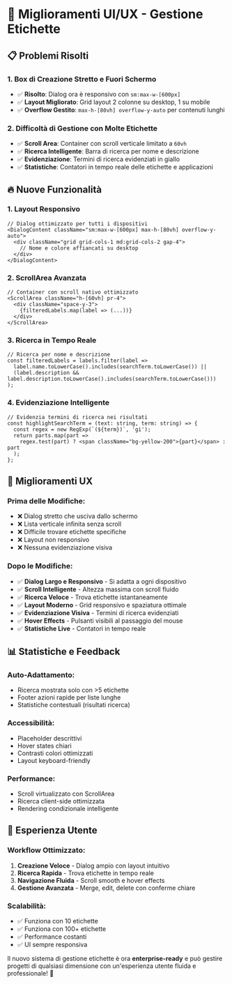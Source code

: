 # 🎨 Miglioramenti UI/UX - Gestione Etichette

## 📋 Problemi Risolti

### 1. **Box di Creazione Stretto e Fuori Schermo**
- ✅ **Risolto**: Dialog ora è responsivo con `sm:max-w-[600px]`
- ✅ **Layout Migliorato**: Grid layout 2 colonne su desktop, 1 su mobile
- ✅ **Overflow Gestito**: `max-h-[80vh] overflow-y-auto` per contenuti lunghi

### 2. **Difficoltà di Gestione con Molte Etichette**
- ✅ **Scroll Area**: Container con scroll verticale limitato a `60vh`
- ✅ **Ricerca Intelligente**: Barra di ricerca per nome e descrizione
- ✅ **Evidenziazione**: Termini di ricerca evidenziati in giallo
- ✅ **Statistiche**: Contatori in tempo reale delle etichette e applicazioni

## 🔥 Nuove Funzionalità

### **1. Layout Responsivo**
```tsx
// Dialog ottimizzato per tutti i dispositivi
<DialogContent className="sm:max-w-[600px] max-h-[80vh] overflow-y-auto">
  <div className="grid grid-cols-1 md:grid-cols-2 gap-4">
    // Nome e colore affiancati su desktop
  </div>
</DialogContent>
```

### **2. ScrollArea Avanzata**
```tsx
// Container con scroll nativo ottimizzato
<ScrollArea className="h-[60vh] pr-4">
  <div className="space-y-3">
    {filteredLabels.map(label => (...))}
  </div>
</ScrollArea>
```

### **3. Ricerca in Tempo Reale**
```tsx
// Ricerca per nome e descrizione
const filteredLabels = labels.filter(label => 
  label.name.toLowerCase().includes(searchTerm.toLowerCase()) ||
  (label.description && label.description.toLowerCase().includes(searchTerm.toLowerCase()))
);
```

### **4. Evidenziazione Intelligente**
```tsx
// Evidenzia termini di ricerca nei risultati
const highlightSearchTerm = (text: string, term: string) => {
  const regex = new RegExp(`(${term})`, 'gi');
  return parts.map(part => 
    regex.test(part) ? <span className="bg-yellow-200">{part}</span> : part
  );
};
```

## 🎯 Miglioramenti UX

### **Prima delle Modifiche:**
- ❌ Dialog stretto che usciva dallo schermo
- ❌ Lista verticale infinita senza scroll
- ❌ Difficile trovare etichette specifiche
- ❌ Layout non responsivo
- ❌ Nessuna evidenziazione visiva

### **Dopo le Modifiche:**
- ✅ **Dialog Largo e Responsivo** - Si adatta a ogni dispositivo
- ✅ **Scroll Intelligente** - Altezza massima con scroll fluido
- ✅ **Ricerca Veloce** - Trova etichette istantaneamente
- ✅ **Layout Moderno** - Grid responsivo e spaziatura ottimale
- ✅ **Evidenziazione Visiva** - Termini di ricerca evidenziati
- ✅ **Hover Effects** - Pulsanti visibili al passaggio del mouse
- ✅ **Statistiche Live** - Contatori in tempo reale

## 📊 Statistiche e Feedback

### **Auto-Adattamento:**
- Ricerca mostrata solo con >5 etichette
- Footer azioni rapide per liste lunghe
- Statistiche contestuali (risultati ricerca)

### **Accessibilità:**
- Placeholder descrittivi
- Hover states chiari
- Contrasti colori ottimizzati
- Layout keyboard-friendly

### **Performance:**
- Scroll virtualizzato con ScrollArea
- Ricerca client-side ottimizzata
- Rendering condizionale intelligente

## 🚀 Esperienza Utente

### **Workflow Ottimizzato:**
1. **Creazione Veloce** - Dialog ampio con layout intuitivo
2. **Ricerca Rapida** - Trova etichette in tempo reale
3. **Navigazione Fluida** - Scroll smooth e hover effects
4. **Gestione Avanzata** - Merge, edit, delete con conferme chiare

### **Scalabilità:**
- ✅ Funziona con 10 etichette
- ✅ Funziona con 100+ etichette  
- ✅ Performance costanti
- ✅ UI sempre responsiva

Il nuovo sistema di gestione etichette è ora **enterprise-ready** e può gestire progetti di qualsiasi dimensione con un'esperienza utente fluida e professionale! 🎉
